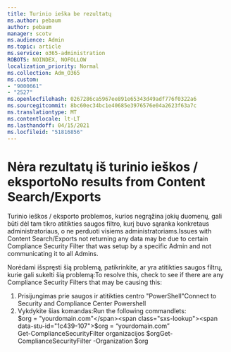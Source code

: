 ```yaml
---
title: Turinio ieška be rezultatų
ms.author: pebaum
author: pebaum
manager: scotv
ms.audience: Admin
ms.topic: article
ms.service: o365-administration
ROBOTS: NOINDEX, NOFOLLOW
localization_priority: Normal
ms.collection: Adm_O365
ms.custom:
- "9000661"
- "2527"
ms.openlocfilehash: 0267286ca5967ee891e65343d49adf776f0322a6
ms.sourcegitcommit: 8bc60ec34bc1e40685e3976576e04a2623f63a7c
ms.translationtype: MT
ms.contentlocale: lt-LT
ms.lasthandoff: 04/15/2021
ms.locfileid: "51816856"
---
```

# <a name="no-results-from-content-searchexports"></a><span data-ttu-id="1c439-102">Nėra rezultatų iš turinio ieškos / eksporto</span><span class="sxs-lookup"><span data-stu-id="1c439-102">No results from Content Search/Exports</span></span>

<span data-ttu-id="1c439-103">Turinio ieškos / eksporto problemos, kurios negrąžina jokių duomenų, gali būti dėl tam tikro atitikties saugos filtro, kurį buvo sąranka konkretaus administratoriaus, o ne perduoti visiems administratoriams.</span><span class="sxs-lookup"><span data-stu-id="1c439-103">Issues with Content Search/Exports not returning any data may be due to certain Compliance Security Filter that was setup by a specific Admin and not communicating it to all Admins.</span></span>

<span data-ttu-id="1c439-104">Norėdami išspręsti šią problemą, patikrinkite, ar yra atitikties saugos filtrų, kurie gali sukelti šią problemą:</span><span class="sxs-lookup"><span data-stu-id="1c439-104">To resolve this, check to see if there are any Compliance Security Filters that may be causing this:</span></span>
1. <span data-ttu-id="1c439-105">Prisijungimas prie saugos ir atitikties centro "PowerShell"</span><span class="sxs-lookup"><span data-stu-id="1c439-105">Connect to Security and Compliance Center Powershell</span></span>
2. <span data-ttu-id="1c439-106">Vykdykite šias komandas:</span><span class="sxs-lookup"><span data-stu-id="1c439-106">Run the following commandlets:</span></span>
<br><span data-ttu-id="1c439-107">$org = "yourdomain.com"</span><span class="sxs-lookup"><span data-stu-id="1c439-107">$org = “yourdomain.com”</span></span>
<br><span data-ttu-id="1c439-108">Get-ComplianceSecurityFilter organizacijos $org</span><span class="sxs-lookup"><span data-stu-id="1c439-108">Get-ComplianceSecurityFilter -Organization $org</span></span>